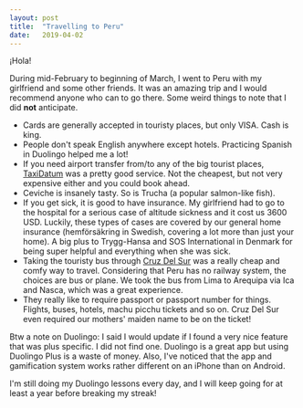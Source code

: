```yaml
---
layout: post
title:  "Travelling to Peru"
date:   2019-04-02
---
```


¡Hola!

During mid-February to beginning of March, I went to Peru with my girlfriend and some other friends.
It was an amazing trip and I would recommend anyone who can to go there. Some weird things to note
that I did **not** anticipate.

* Cards are generally accepted in touristy places, but only VISA. Cash is king.
* People don't speak English anywhere except hotels. Practicing Spanish in Duolingo helped me a lot!
* If you need airport transfer from/to any of the big tourist places,
  [TaxiDatum](https://taxidatum.com/) was a pretty good service. Not the cheapest, but not very
  expensive either and you could book ahead.
* Ceviche is insanely tasty. So is Trucha (a popular salmon-like fish).
* If you get sick, it is good to have insurance. My girlfriend had to go to the hospital for a
  serious case of altitude sickness and it cost us 3600 USD. Luckily, these types of cases are
  covered by our general home insurance (hemförsäkring in Swedish, covering a lot more than just
  your home). A big plus to Trygg-Hansa and SOS International in Denmark for being super helpful and
  everything when she was sick.
* Taking the touristy bus through [Cruz Del Sur](https://www.cruzdelsur.com.pe/) was a really cheap
  and comfy way to travel. Considering that Peru has no railway system, the choices are bus or
  plane. We took the bus from Lima to Arequipa via Ica and Nasca, which was a great experience.
* They really like to require passport or passport number for things. Flights, buses, hotels, machu
  picchu tickets and so on. Cruz Del Sur even required our mothers' maiden name to be on the ticket!

Btw a note on Duolingo: I said I would update if I found a very nice feature that was plus specific.
I did not find one. Duolingo is a great app but using Duolingo Plus is a waste of money. Also, I've
noticed that the app and gamification system works rather different on an iPhone than on Android.

I'm still doing my Duolingo lessons every day, and I will keep going for at least a year before
breaking my streak!
